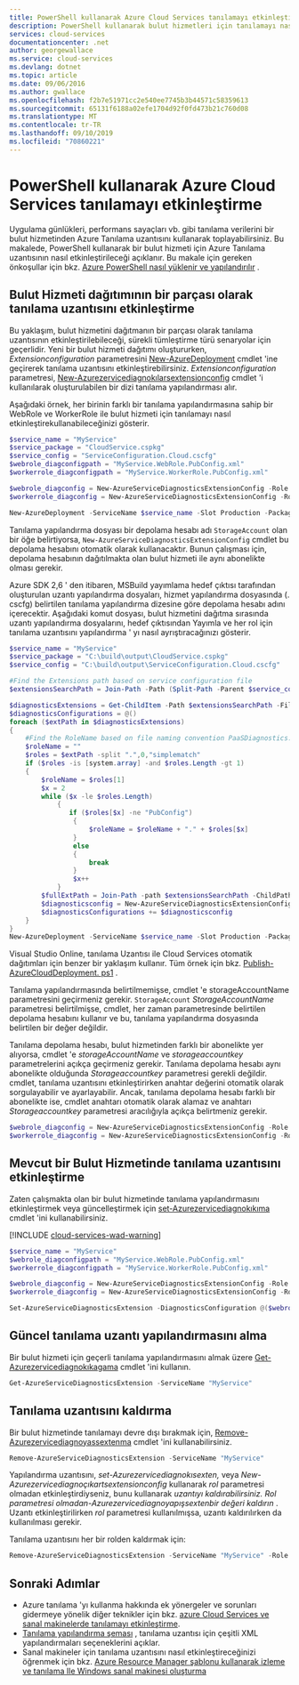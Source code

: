 ```yaml
---
title: PowerShell kullanarak Azure Cloud Services tanılamayı etkinleştirme | Microsoft Docs
description: PowerShell kullanarak bulut hizmetleri için tanılamayı nasıl etkinleştireceğinizi öğrenin
services: cloud-services
documentationcenter: .net
author: georgewallace
ms.service: cloud-services
ms.devlang: dotnet
ms.topic: article
ms.date: 09/06/2016
ms.author: gwallace
ms.openlocfilehash: f2b7e51971cc2e540ee7745b3b44571c58359613
ms.sourcegitcommit: 65131f6188a02efe1704d92f0fd473b21c760d08
ms.translationtype: MT
ms.contentlocale: tr-TR
ms.lasthandoff: 09/10/2019
ms.locfileid: "70860221"
---
```

# <a name="enable-diagnostics-in-azure-cloud-services-using-powershell"></a>PowerShell kullanarak Azure Cloud Services tanılamayı etkinleştirme
Uygulama günlükleri, performans sayaçları vb. gibi tanılama verilerini bir bulut hizmetinden Azure Tanılama uzantısını kullanarak toplayabilirsiniz. Bu makalede, PowerShell kullanarak bir bulut hizmeti için Azure Tanılama uzantısının nasıl etkinleştirileceği açıklanır.  Bu makale için gereken önkoşullar için bkz. [Azure PowerShell nasıl yüklenir ve yapılandırılır](/powershell/azure/overview) .

## <a name="enable-diagnostics-extension-as-part-of-deploying-a-cloud-service"></a>Bulut Hizmeti dağıtımının bir parçası olarak tanılama uzantısını etkinleştirme
Bu yaklaşım, bulut hizmetini dağıtmanın bir parçası olarak tanılama uzantısının etkinleştirilebileceği, sürekli tümleştirme türü senaryolar için geçerlidir. Yeni bir bulut hizmeti dağıtımı oluştururken, *Extensionconfiguration* parametresini [New-AzureDeployment](/powershell/module/servicemanagement/azure/new-azuredeployment?view=azuresmps-3.7.0) cmdlet 'ine geçirerek tanılama uzantısını etkinleştirebilirsiniz. *Extensionconfiguration* parametresi, [New-Azurezervicediagnokılarsextensionconfig](/powershell/module/servicemanagement/azure/new-azureservicediagnosticsextensionconfig?view=azuresmps-3.7.0) cmdlet 'i kullanılarak oluşturulabilen bir dizi tanılama yapılandırması alır.

Aşağıdaki örnek, her birinin farklı bir tanılama yapılandırmasına sahip bir WebRole ve WorkerRole ile bulut hizmeti için tanılamayı nasıl etkinleştirekullanabileceğinizi gösterir.

```powershell
$service_name = "MyService"
$service_package = "CloudService.cspkg"
$service_config = "ServiceConfiguration.Cloud.cscfg"
$webrole_diagconfigpath = "MyService.WebRole.PubConfig.xml"
$workerrole_diagconfigpath = "MyService.WorkerRole.PubConfig.xml"

$webrole_diagconfig = New-AzureServiceDiagnosticsExtensionConfig -Role "WebRole" -DiagnosticsConfigurationPath $webrole_diagconfigpath
$workerrole_diagconfig = New-AzureServiceDiagnosticsExtensionConfig -Role "WorkerRole" -DiagnosticsConfigurationPath $workerrole_diagconfigpath

New-AzureDeployment -ServiceName $service_name -Slot Production -Package $service_package -Configuration $service_config -ExtensionConfiguration @($webrole_diagconfig,$workerrole_diagconfig)
```

Tanılama yapılandırma dosyası bir depolama hesabı adı `StorageAccount` olan bir öğe belirtiyorsa, `New-AzureServiceDiagnosticsExtensionConfig` cmdlet bu depolama hesabını otomatik olarak kullanacaktır. Bunun çalışması için, depolama hesabının dağıtılmakta olan bulut hizmeti ile aynı abonelikte olması gerekir.

Azure SDK 2,6 ' den itibaren, MSBuild yayımlama hedef çıktısı tarafından oluşturulan uzantı yapılandırma dosyaları, hizmet yapılandırma dosyasında (. cscfg) belirtilen tanılama yapılandırma dizesine göre depolama hesabı adını içerecektir. Aşağıdaki komut dosyası, bulut hizmetini dağıtma sırasında uzantı yapılandırma dosyalarını, hedef çıktısından Yayımla ve her rol için tanılama uzantısını yapılandırma ' yı nasıl ayrıştıracağınızı gösterir.

```powershell
$service_name = "MyService"
$service_package = "C:\build\output\CloudService.cspkg"
$service_config = "C:\build\output\ServiceConfiguration.Cloud.cscfg"

#Find the Extensions path based on service configuration file
$extensionsSearchPath = Join-Path -Path (Split-Path -Parent $service_config) -ChildPath "Extensions"

$diagnosticsExtensions = Get-ChildItem -Path $extensionsSearchPath -Filter "PaaSDiagnostics.*.PubConfig.xml"
$diagnosticsConfigurations = @()
foreach ($extPath in $diagnosticsExtensions)
{
    #Find the RoleName based on file naming convention PaaSDiagnostics.<RoleName>.PubConfig.xml
    $roleName = ""
    $roles = $extPath -split ".",0,"simplematch"
    if ($roles -is [system.array] -and $roles.Length -gt 1)
    {
        $roleName = $roles[1]
        $x = 2
        while ($x -le $roles.Length)
            {
               if ($roles[$x] -ne "PubConfig")
                {
                    $roleName = $roleName + "." + $roles[$x]
                }
                else
                {
                    break
                }
                $x++
            }
        $fullExtPath = Join-Path -path $extensionsSearchPath -ChildPath $extPath
        $diagnosticsconfig = New-AzureServiceDiagnosticsExtensionConfig -Role $roleName -DiagnosticsConfigurationPath $fullExtPath
        $diagnosticsConfigurations += $diagnosticsconfig
    }
}
New-AzureDeployment -ServiceName $service_name -Slot Production -Package $service_package -Configuration $service_config -ExtensionConfiguration $diagnosticsConfigurations
```

Visual Studio Online, tanılama Uzantısı ile Cloud Services otomatik dağıtımları için benzer bir yaklaşım kullanır. Tüm örnek için bkz. [Publish-AzureCloudDeployment. ps1](https://github.com/Microsoft/azure-pipelines-tasks/blob/master/Tasks/AzureCloudPowerShellDeploymentV1/Publish-AzureCloudDeployment.ps1) .

Tanılama yapılandırmasında belirtilmemişse, cmdlet 'e storageAccountName parametresini geçirmeniz gerekir. `StorageAccount` *StorageAccountName* parametresi belirtilmişse, cmdlet, her zaman parametresinde belirtilen depolama hesabını kullanır ve bu, tanılama yapılandırma dosyasında belirtilen bir değer değildir.

Tanılama depolama hesabı, bulut hizmetinden farklı bir abonelikte yer alıyorsa, cmdlet 'e *storageAccountName* ve *storageaccountkey* parametrelerini açıkça geçirmeniz gerekir. Tanılama depolama hesabı aynı abonelikte olduğunda *Storageaccountkey* parametresi gerekli değildir. cmdlet, tanılama uzantısını etkinleştirirken anahtar değerini otomatik olarak sorgulayabilir ve ayarlayabilir. Ancak, tanılama depolama hesabı farklı bir abonelikte ise, cmdlet anahtarı otomatik olarak alamaz ve anahtarı *Storageaccountkey* parametresi aracılığıyla açıkça belirtmeniz gerekir.

```powershell
$webrole_diagconfig = New-AzureServiceDiagnosticsExtensionConfig -Role "WebRole" -DiagnosticsConfigurationPath $webrole_diagconfigpath -StorageAccountName $diagnosticsstorage_name -StorageAccountKey $diagnosticsstorage_key
$workerrole_diagconfig = New-AzureServiceDiagnosticsExtensionConfig -Role "WorkerRole" -DiagnosticsConfigurationPath $workerrole_diagconfigpath -StorageAccountName $diagnosticsstorage_name -StorageAccountKey $diagnosticsstorage_key
```

## <a name="enable-diagnostics-extension-on-an-existing-cloud-service"></a>Mevcut bir Bulut Hizmetinde tanılama uzantısını etkinleştirme
Zaten çalışmakta olan bir bulut hizmetinde tanılama yapılandırmasını etkinleştirmek veya güncelleştirmek için [set-Azurezervicediagnokıkıma](/powershell/module/servicemanagement/azure/set-azureservicediagnosticsextension?view=azuresmps-3.7.0) cmdlet 'ini kullanabilirsiniz.

[!INCLUDE [cloud-services-wad-warning](../../includes/cloud-services-wad-warning.md)]

```powershell
$service_name = "MyService"
$webrole_diagconfigpath = "MyService.WebRole.PubConfig.xml"
$workerrole_diagconfigpath = "MyService.WorkerRole.PubConfig.xml"

$webrole_diagconfig = New-AzureServiceDiagnosticsExtensionConfig -Role "WebRole" -DiagnosticsConfigurationPath $webrole_diagconfigpath
$workerrole_diagconfig = New-AzureServiceDiagnosticsExtensionConfig -Role "WorkerRole" -DiagnosticsConfigurationPath $workerrole_diagconfigpath

Set-AzureServiceDiagnosticsExtension -DiagnosticsConfiguration @($webrole_diagconfig,$workerrole_diagconfig) -ServiceName $service_name
```

## <a name="get-current-diagnostics-extension-configuration"></a>Güncel tanılama uzantı yapılandırmasını alma
Bir bulut hizmeti için geçerli tanılama yapılandırmasını almak üzere [Get-Azurezervicediagnokıkagama](/powershell/module/servicemanagement/azure/get-azureservicediagnosticsextension?view=azuresmps-3.7.0) cmdlet 'ini kullanın.

```powershell
Get-AzureServiceDiagnosticsExtension -ServiceName "MyService"
```

## <a name="remove-diagnostics-extension"></a>Tanılama uzantısını kaldırma
Bir bulut hizmetinde tanılamayı devre dışı bırakmak için, [Remove-Azurezervicediagnoyassextenma](/powershell/module/servicemanagement/azure/remove-azureservicediagnosticsextension?view=azuresmps-3.7.0) cmdlet 'ini kullanabilirsiniz.

```powershell
Remove-AzureServiceDiagnosticsExtension -ServiceName "MyService"
```

Yapılandırma uzantısını, *set-Azurezervicediagnokısexten,* veya *New-Azurezervicediagnoçıkartsextensionconfig* kullanarak *rol* parametresi olmadan etkinleştirdiyseniz, bunu kullanarak *uzantıyı kaldırabilirsiniz. Rol parametresi olmadan-Azurezervicediagnoyapışsextenbir değeri kaldırın* . Uzantı etkinleştirilirken *rol* parametresi kullanılmışsa, uzantı kaldırılırken da kullanılması gerekir.

Tanılama uzantısını her bir rolden kaldırmak için:

```powershell
Remove-AzureServiceDiagnosticsExtension -ServiceName "MyService" -Role "WebRole"
```

## <a name="next-steps"></a>Sonraki Adımlar
* Azure tanılama 'yı kullanma hakkında ek yönergeler ve sorunları gidermeye yönelik diğer teknikler için bkz. [azure Cloud Services ve sanal makinelerde tanılamayı etkinleştirme](cloud-services-dotnet-diagnostics.md).
* [Tanılama yapılandırma şeması](/azure/azure-monitor/platform/diagnostics-extension-schema-1dot3) , tanılama uzantısı için çeşitli XML yapılandırmaları seçeneklerini açıklar.
* Sanal makineler için tanılama uzantısını nasıl etkinleştireceğinizi öğrenmek için bkz. [Azure Resource Manager şablonu kullanarak izleme ve tanılama Ile Windows sanal makinesi oluşturma](../virtual-machines/windows/extensions-diagnostics-template.md)
